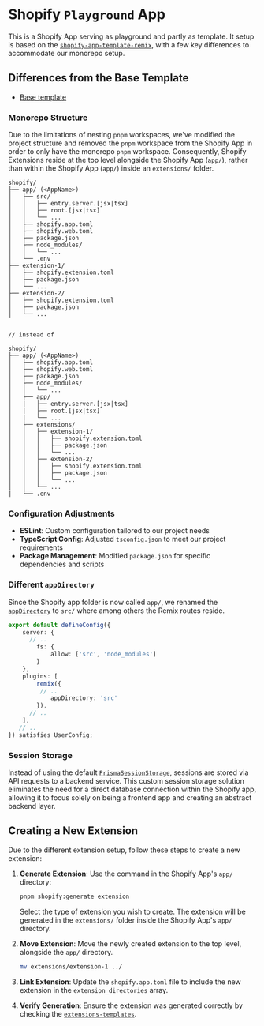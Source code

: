 # Shopify `Playground` App 

This is a Shopify App serving as playground and partly as template. It setup is based on the [`shopify-app-template-remix`](https://github.com/Shopify/shopify-app-template-remix), with a few key differences to accommodate our monorepo setup.

## Differences from the Base Template

- [Base template](https://github.com/Shopify/shopify-app-template-remix)

### Monorepo Structure

Due to the limitations of nesting `pnpm` workspaces, we've modified the project structure and removed the `pnpm` workspace from the Shopify App in order to only have the monorepo `pnpm` workspace. Consequently, Shopify Extensions reside at the top level alongside the Shopify App (`app/`), rather than within the Shopify App (`app/`) inside an `extensions/` folder.

```
shopify/
├── app/ (<AppName>)
│   ├── src/
│   │   ├── entry.server.[jsx|tsx]
│   │   ├── root.[jsx|tsx]
│   │   └── ...
│   ├── shopify.app.toml
│   ├── shopify.web.toml
│   ├── package.json
│   ├── node_modules/
│   │   └── ...
│   └── .env
├── extension-1/
│   ├── shopify.extension.toml
│   ├── package.json
│   └── ...
├── extension-2/
│   ├── shopify.extension.toml
│   ├── package.json
│   └── ...


// instead of

shopify/
├── app/ (<AppName>)
│   ├── shopify.app.toml
│   ├── shopify.web.toml
│   ├── package.json
│   ├── node_modules/
│   │   └── ...
│   ├── app/
│   |   ├── entry.server.[jsx|tsx]
│   |   ├── root.[jsx|tsx]
│   |   └── ...
│   ├── extensions/
│   │   ├── extension-1/
│   │   │   ├── shopify.extension.toml
│   │   │   ├── package.json
│   │   │   └── ...
│   │   ├── extension-2/
│   │   │   ├── shopify.extension.toml
│   │   │   ├── package.json
│   │   │   └── ...
│   │   └── ...
|   └── .env
```

### Configuration Adjustments

- **ESLint**: Custom configuration tailored to our project needs
- **TypeScript Config**: Adjusted `tsconfig.json` to meet our project requirements
- **Package Management**: Modified `package.json` for specific dependencies and scripts

### Different `appDirectory`

Since the Shopify app folder is now called `app/`, we renamed the [`appDirectory`](https://remix.run/docs/en/main/file-conventions/remix-config#appdirectory) to `src/` where among others the Remix routes reside.

```ts
export default defineConfig({
	server: {
      // ..
		fs: {
			allow: ['src', 'node_modules']
		}
	},
	plugins: [
		remix({
         // ..
			appDirectory: 'src'
		}),
      // ..
	],
   // ..
}) satisfies UserConfig;
```

### Session Storage

Instead of using the default [`PrismaSessionStorage`](https://www.npmjs.com/package/@shopify/shopify-app-session-storage-prisma), sessions are stored via API requests to a backend service. This custom session storage solution eliminates the need for a direct database connection within the Shopify app, allowing it to focus solely on being a frontend app and creating an abstract backend layer.

## Creating a New Extension

Due to the different extension setup, follow these steps to create a new extension:

1. **Generate Extension**: Use the command in the Shopify App's `app/` directory:

   ```bash
   pnpm shopify:generate extension
   ```

   Select the type of extension you wish to create. The extension will be generated in the `extensions/` folder inside the Shopify App's `app/` directory.

2. **Move Extension**: Move the newly created extension to the top level, alongside the `app/` directory.

   ```bash
   mv extensions/extension-1 ../
   ```

3. **Link Extension**: Update the `shopify.app.toml` file to include the new extension in the `extension_directories` array.

4. **Verify Generation**: Ensure the extension was generated correctly by checking the [`extensions-templates`](https://github.com/Shopify/extensions-templates).
